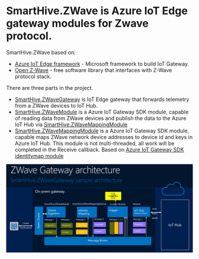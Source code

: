 # SmartHive.ZWave is Azure IoT Edge gateway modules for Zwave protocol.
<div>SmartHive.ZWave  based on:</div>
<ul>
<li><a href="https://github.com/Azure/iot-edge#azure-iot-edge">Azure IoT Edge framework</a> - Microsoft framework to build IoT Gateway.</li>
<li><a href="https://github.com/OpenZWave/open-zwave">Open Z-Wave</a> - free software library that interfaces with Z-Wave protocol stack.</li>
</ul>

<div>There are three parts in the project. </div>
<ul>
  <li><a href="SmartHive.ZWaveGateway">SmartHive.ZWaveGateway</a> is IoT Edge gateway that forwards telemetry from a ZWave devices to IoT Hub.</li>
  <li><a href="SmartHive.ZWaveModule">SmartHive.ZWaveModule</a> is a Azure IoT Gateway SDK module, capable of reading data from ZWave devices and publish the data to the Azure IoT Hub via <a href="SmartHive.ZWaveMappingModule">SmartHive.ZWaveMappingModule</a></li>
  <li><a href="SmartHive.ZWaveMappingModule">SmartHive.ZWaveMappingModule</a> is a Azure IoT Gateway SDK module, capable maps ZWave network device addresses to device id and keys in Azure IoT Hub. 
  This module is not multi-threaded, all work will be completed in the Receive callback. Based on <a href="https://github.com/Azure/iot-edge/tree/master/modules/identitymap">Azure IoT Gateway SDK identitymap module</a></li>
</ul>
<img src="Docs/Images/Architecture.png"/>